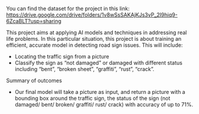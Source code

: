 You can find the dataset for the project in this link: https://drive.google.com/drive/folders/1v8wSsSAKAjKJs3vP_2I9hiq9-6ZcaBLT?usp=sharing

This project aims at applying AI models and techniques in addressing real life problems. In this particular situation, this project is about training an efficient, accurate model in detecting road sign issues. This will include:
  - Locating the traffic sign from a picture
  - Classify the sign as “not damaged” or damaged with different status including “bent”, “broken sheet”, “graffiti”, “rust”, “crack”. 

Summary of outcomes
  - Our final model will take a picture as input, and return a picture with a bounding box around the traffic sign, the status of the sign (not damaged/ bent/ broken/ graffiti/ rust/ crack) with accuracy of up to 71%.
